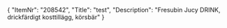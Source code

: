 {
  "ItemNr": "208542",
  "Title": "test",
  "Description": "Fresubin Jucy DRINK, drickfärdigt kosttillägg, körsbär"
}